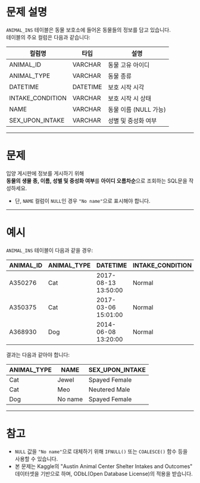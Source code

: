 # 문제 설명

`ANIMAL_INS` 테이블은 동물 보호소에 들어온 동물들의 정보를 담고 있습니다.  
테이블의 주요 컬럼은 다음과 같습니다:

| 컬럼명           | 타입      | 설명                     |
| ---------------- | --------- | ------------------------ |
| ANIMAL_ID        | VARCHAR   | 동물 고유 아이디         |
| ANIMAL_TYPE      | VARCHAR   | 동물 종류                |
| DATETIME         | DATETIME  | 보호 시작 시각           |
| INTAKE_CONDITION | VARCHAR   | 보호 시작 시 상태        |
| NAME             | VARCHAR   | 동물 이름 (NULL 가능)    |
| SEX_UPON_INTAKE  | VARCHAR   | 성별 및 중성화 여부      |

---

# 문제

입양 게시판에 정보를 게시하기 위해  
**동물의 생물 종, 이름, 성별 및 중성화 여부**를 **아이디 오름차순**으로 조회하는 SQL문을 작성하세요.

- 단, `NAME` 컬럼이 `NULL`인 경우 `"No name"`으로 표시해야 합니다.

---

# 예시

`ANIMAL_INS` 테이블이 다음과 같을 경우:

| ANIMAL_ID | ANIMAL_TYPE | DATETIME            | INTAKE_CONDITION | NAME  | SEX_UPON_INTAKE |
|-----------|--------------|---------------------|------------------|--------|-----------------|
| A350276   | Cat          | 2017-08-13 13:50:00 | Normal           | Jewel  | Spayed Female   |
| A350375   | Cat          | 2017-03-06 15:01:00 | Normal           | Meo    | Neutered Male   |
| A368930   | Dog          | 2014-06-08 13:20:00 | Normal           | NULL   | Spayed Female   |

결과는 다음과 같아야 합니다:

| ANIMAL_TYPE | NAME     | SEX_UPON_INTAKE |
|-------------|----------|-----------------|
| Cat         | Jewel    | Spayed Female   |
| Cat         | Meo      | Neutered Male   |
| Dog         | No name  | Spayed Female   |

---

# 참고

- `NULL` 값을 `"No name"`으로 대체하기 위해 `IFNULL()` 또는 `COALESCE()` 함수 등을 사용할 수 있습니다.
- 본 문제는 Kaggle의 "Austin Animal Center Shelter Intakes and Outcomes" 데이터셋을 기반으로 하며, ODbL(Open Database License)의 적용을 받습니다.
